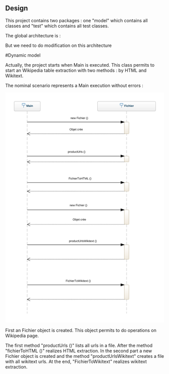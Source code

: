 ## Design 

This project contains two packages : one "model" which contains all classes and "test" which contains all test classes.

The global architecture is : 



<Insert Diagramme de class>
  
  
  But we need to do modification on this architecture
  
  
#Dynamic model
  
Actually, the project starts when Main is executed. This class permits to start an Wikipedia table extraction with two methods : by HTML and Wikitext. 

The nominal scenario represents a Main execution without errors :
 
![100% center](images/sequence-diagram.png)

First an Fichier object is created. This object permits to do operations on Wikipedia page.

The first method "productUrls ()" lists all urls in a file. After the method "fichierToHTML ()" realizes HTML extraction. In the second part a new Fichier object is created and the method "productUrlsWikitext" creates a file with all wikitext urls. At the end, "FichierToWikitext" realizes wikitext extraction.
